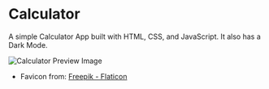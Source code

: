# Calculator

A simple Calculator App built with HTML, CSS, and JavaScript. It also has a Dark Mode.

![Calculator Preview Image](/SAMPLE%20CALCULATOR.png)

* Favicon from:
<a href="https://www.flaticon.com/free-icons/calculator" title="calculator icons">Freepik - Flaticon</a>
